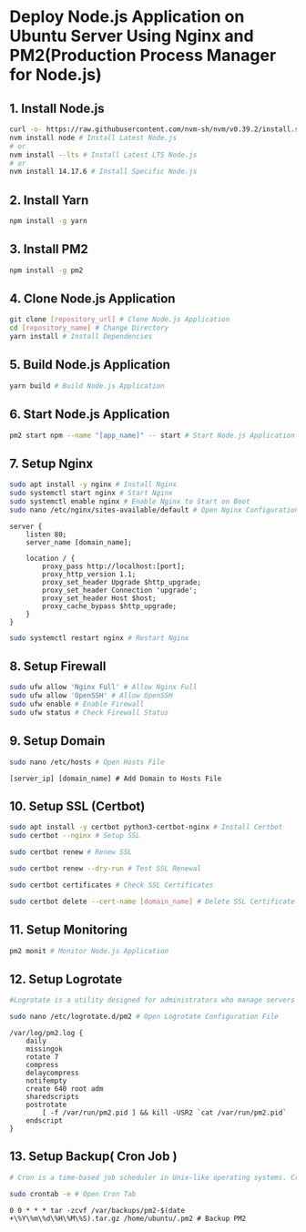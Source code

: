 # Deploy Node.js Application on Ubuntu Server Using Nginx and PM2(Production Process Manager for Node.js)
## 1. Install Node.js
```bash
curl -o- https://raw.githubusercontent.com/nvm-sh/nvm/v0.39.2/install.sh | bash # Install NVM (Node Version Manager)
nvm install node # Install Latest Node.js
# or
nvm install --lts # Install Latest LTS Node.js
# or
nvm install 14.17.6 # Install Specific Node.js
```
## 2. Install Yarn
```bash
npm install -g yarn
```
## 3. Install PM2
```bash
npm install -g pm2
```
## 4. Clone Node.js Application
```bash
git clone [repository_url] # Clone Node.js Application
cd [repository_name] # Change Directory
yarn install # Install Dependencies
```
## 5. Build Node.js Application
```bash
yarn build # Build Node.js Application
```
## 6. Start Node.js Application
```bash
pm2 start npm --name "[app_name]" -- start # Start Node.js Application
```
## 7. Setup Nginx
```bash
sudo apt install -y nginx # Install Nginx
sudo systemctl start nginx # Start Nginx
sudo systemctl enable nginx # Enable Nginx to Start on Boot
sudo nano /etc/nginx/sites-available/default # Open Nginx Configuration File
```
```nginx
server {
    listen 80;
    server_name [domain_name];

    location / {
        proxy_pass http://localhost:[port];
        proxy_http_version 1.1;
        proxy_set_header Upgrade $http_upgrade;
        proxy_set_header Connection 'upgrade';
        proxy_set_header Host $host;
        proxy_cache_bypass $http_upgrade;
    }
}
```
```bash
sudo systemctl restart nginx # Restart Nginx
```
## 8. Setup Firewall
```bash
sudo ufw allow 'Nginx Full' # Allow Nginx Full
sudo ufw allow 'OpenSSH' # Allow OpenSSH
sudo ufw enable # Enable Firewall
sudo ufw status # Check Firewall Status
```
## 9. Setup Domain
```bash
sudo nano /etc/hosts # Open Hosts File
```
```plaintext
[server_ip] [domain_name] # Add Domain to Hosts File
```
## 10. Setup SSL (Certbot)
```bash
sudo apt install -y certbot python3-certbot-nginx # Install Certbot
sudo certbot --nginx # Setup SSL 
```
```bash
sudo certbot renew # Renew SSL

sudo certbot renew --dry-run # Test SSL Renewal

sudo certbot certificates # Check SSL Certificates

sudo certbot delete --cert-name [domain_name] # Delete SSL Certificate
```

## 11. Setup Monitoring
```bash
pm2 monit # Monitor Node.js Application
```
## 12. Setup Logrotate
```bash
#Logrotate is a utility designed for administrators who manage servers producing a high volume of log files to help them save some disk space as well as to avoid a potential risk of unavailability of services. It allows automatic rotation, compression, removal, and mailing of log files. Each log file may be handled daily, weekly, monthly, or when it grows too large.

sudo nano /etc/logrotate.d/pm2 # Open Logrotate Configuration File
```
```plaintext
/var/log/pm2.log {
    daily
    missingok
    rotate 7
    compress
    delaycompress
    notifempty
    create 640 root adm
    sharedscripts
    postrotate
        [ -f /var/run/pm2.pid ] && kill -USR2 `cat /var/run/pm2.pid`
    endscript
}
```
## 13. Setup Backup( Cron Job )
```bash
# Cron is a time-based job scheduler in Unix-like operating systems. Cron is driven by a crontab (cron table) file, a configuration file that specifies shell commands to run periodically on a given schedule. The crontab files are stored where the lists of jobs and other instructions to the cron daemon are kept.

sudo crontab -e # Open Cron Tab 
```
```plaintext
0 0 * * * tar -zcvf /var/backups/pm2-$(date +\%Y\%m\%d\%H\%M\%S).tar.gz /home/ubuntu/.pm2 # Backup PM2
```